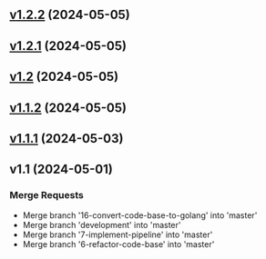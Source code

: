 
<a name="v1.2.2"></a>
## [v1.2.2](https://gitlab.com/sv4u/touchlog/compare/v1.2.1...v1.2.2) (2024-05-05)


<a name="v1.2.1"></a>
## [v1.2.1](https://gitlab.com/sv4u/touchlog/compare/v1.2...v1.2.1) (2024-05-05)


<a name="v1.2"></a>
## [v1.2](https://gitlab.com/sv4u/touchlog/compare/v1.1.2...v1.2) (2024-05-05)


<a name="v1.1.2"></a>
## [v1.1.2](https://gitlab.com/sv4u/touchlog/compare/v1.1.1...v1.1.2) (2024-05-05)


<a name="v1.1.1"></a>
## [v1.1.1](https://gitlab.com/sv4u/touchlog/compare/v1.1...v1.1.1) (2024-05-03)


<a name="v1.1"></a>
## v1.1 (2024-05-01)

### Merge Requests

* Merge branch '16-convert-code-base-to-golang' into 'master'
* Merge branch 'development' into 'master'
* Merge branch '7-implement-pipeline' into 'master'
* Merge branch '6-refactor-code-base' into 'master'

